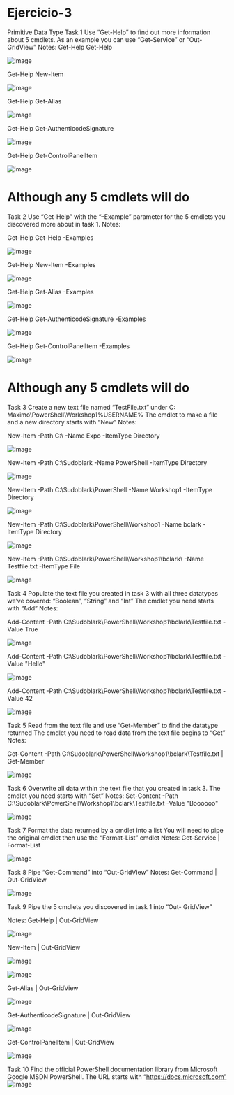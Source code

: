 # Ejercicio-3

Primitive Data Type
Task 1
Use “Get-Help” to find out more information about 5
cmdlets.
As an example you can use “Get-Service” or “Out-GridView”
Notes:
Get-Help Get-Help

![image](https://user-images.githubusercontent.com/91616284/160491030-2c32995b-de3f-4f5b-9e43-46e190c0ce85.png)


Get-Help New-Item

![image](https://user-images.githubusercontent.com/91616284/160491130-54f412d2-dacb-4d8a-8002-618f7ffd1d97.png)


Get-Help Get-Alias

![image](https://user-images.githubusercontent.com/91616284/160491241-3de9fa8e-8272-4615-8d6d-6a19ae06e302.png)


Get-Help Get-AuthenticodeSignature

![image](https://user-images.githubusercontent.com/91616284/160491346-4a624dc5-fb5d-4efb-9490-cd37dfd523cf.png)


Get-Help Get-ControlPanelItem

![image](https://user-images.githubusercontent.com/91616284/160491411-da93b20b-c792-4964-b604-3ba9a01abb41.png)


# Although any 5 cmdlets will do


Task 2
Use “Get-Help” with the “–Example” parameter for the
5 cmdlets you discovered more about in task 1.
Notes:

Get-Help Get-Help -Examples

![image](https://user-images.githubusercontent.com/91616284/160491614-7cfada4c-4824-4018-b238-d270bb33fc5c.png)


Get-Help New-Item -Examples

![image](https://user-images.githubusercontent.com/91616284/160491730-7cea06b0-e8fc-47d3-9e8b-394627f33934.png)


Get-Help Get-Alias -Examples

![image](https://user-images.githubusercontent.com/91616284/160491858-8b82661d-c33b-45ef-bbee-886ea63d490d.png)


Get-Help Get-AuthenticodeSignature -Examples

![image](https://user-images.githubusercontent.com/91616284/160491991-b9ac5c71-2338-4fe9-92ab-cb4cf72a1aed.png)


Get-Help Get-ControlPanelItem -Examples

![image](https://user-images.githubusercontent.com/91616284/160492056-d6e1a539-2b06-4097-855f-5cb845ca6319.png)


# Although any 5 cmdlets will do

Task 3
Create a new text file named “TestFile.txt” under C:\
Maximo\PowerShell\Workshop1\%USERNAME%
The cmdlet to make a file and a new directory starts with “New”
Notes:

New-Item -Path C:\ -Name Expo -ItemType Directory

![image](https://user-images.githubusercontent.com/91616284/160492310-4806f52e-0c58-442d-a79e-7b2a2a96b16d.png)


New-Item -Path C:\Sudoblark -Name PowerShell -ItemType Directory

![image](https://user-images.githubusercontent.com/91616284/160492670-4d80c181-e32c-46d2-aa20-794c336a7bf6.png)


New-Item -Path C:\Sudoblark\PowerShell -Name Workshop1 -ItemType Directory

![image](https://user-images.githubusercontent.com/91616284/160492828-ab3259e5-99f4-4ab7-a95e-193abb44b780.png)


New-Item -Path C:\Sudoblark\PowerShell\Workshop1 -Name bclark -ItemType Directory

![image](https://user-images.githubusercontent.com/91616284/160492970-fd1c59f3-07a2-4231-890e-314f75df10d5.png)


New-Item -Path C:\Sudoblark\PowerShell\Workshop1\bclark\ -Name Testfile.txt -ItemType 
File

![image](https://user-images.githubusercontent.com/91616284/160493094-e89ac3e5-b203-4665-803c-1a03ef50d345.png)


Task 4
Populate the text file you created in task 3 with all
three datatypes we’ve covered: “Boolean”, “String”
and “Int”
The cmdlet you need starts with “Add”
Notes:

Add-Content -Path C:\Sudoblark\PowerShell\Workshop1\bclark\Testfile.txt -Value True

![image](https://user-images.githubusercontent.com/91616284/160493420-4286d3c2-8434-4c30-87cf-49566774f151.png)


Add-Content -Path C:\Sudoblark\PowerShell\Workshop1\bclark\Testfile.txt -Value "Hello"

![image](https://user-images.githubusercontent.com/91616284/160493487-172491e7-ab00-4538-bfba-763d5f7fb156.png)


Add-Content -Path C:\Sudoblark\PowerShell\Workshop1\bclark\Testfile.txt -Value 42

![image](https://user-images.githubusercontent.com/91616284/160493567-93948ee7-0bcb-4133-95d4-0f60b769822c.png)


Task 5
Read from the text file and use “Get-Member” to find
the datatype returned
The cmdlet you need to read data from the text file begins to “Get”
Notes:

Get-Content -Path C:\Sudoblark\PowerShell\Workshop1\bclark\Testfile.txt | Get-Member

![image](https://user-images.githubusercontent.com/91616284/160493692-c24f3db1-ddaf-4ff4-83f2-8c7a45cbcf38.png)


Task 6
Overwrite all data within the text file that you created
in task 3.
The cmdlet you need starts with “Set”
Notes:
Set-Content -Path C:\Sudoblark\PowerShell\Workshop1\bclark\Testfile.txt -Value "Boooooo"

![image](https://user-images.githubusercontent.com/91616284/160493903-1acbdaba-6068-4b6a-a12c-fae1fda24173.png)


Task 7
Format the data returned by a cmdlet into a list
You will need to pipe the original cmdlet then use the “Format-List”
cmdlet
Notes:
Get-Service | Format-List

![image](https://user-images.githubusercontent.com/91616284/160494102-501f4edb-a407-4d8a-896f-77c9ead42f73.png)


Task 8
Pipe “Get-Command” into “Out-GridView”
Notes:
Get-Command | Out-GridView

![image](https://user-images.githubusercontent.com/91616284/160494323-351b2b21-4141-4f15-8c03-32751da9715a.png)


Task 9
Pipe the 5 cmdlets you discovered in task 1 into “Out-
GridView”

Notes:
Get-Help | Out-GridView

![image](https://user-images.githubusercontent.com/91616284/160494498-f9657c98-9885-4682-bebf-87502b8bc9cf.png)


New-Item | Out-GridView

![image](https://user-images.githubusercontent.com/91616284/160494575-51e98739-75b5-411a-9752-a892741029da.png)

![image](https://user-images.githubusercontent.com/91616284/160494654-98e33ca3-472e-4285-9cb0-eff791a3ff91.png)


Get-Alias | Out-GridView

![image](https://user-images.githubusercontent.com/91616284/160494871-b7faae6f-fd96-403f-8c49-72411a24047b.png)


Get-AuthenticodeSignature | Out-GridView

![image](https://user-images.githubusercontent.com/91616284/160494987-7f540ad6-e83e-4e9a-a201-18fb7787daa6.png)


Get-ControlPanelItem | Out-GridView

![image](https://user-images.githubusercontent.com/91616284/160495069-d5ab589b-9de1-4a10-b89e-7a016f59d23b.png)


Task 10
Find the official PowerShell documentation library from
Microsoft
Google MSDN PowerShell. The URL starts with
“https://docs.microsoft.com”
![image](https://user-images.githubusercontent.com/91616284/160495285-b2cfb737-09ce-45b3-be4e-635785f5a6df.png)


